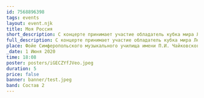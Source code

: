 ```yaml
---
id: 7568896398
tags: events
layout: event.njk
title: Моя Россия
short_description: С концерте принимает участие обладатель кубка мира Лев Лавров (баян) г. Москва
full_description: С концерте принимает участие обладатель кубка мира Лев Лавров (баян) г. Москва
place: Фойе Симферопольского музыкального училища имени П.И. Чайковского
_date: 1 Июня 2020
time: 18:08
poster: posters/iGECZYfJVeo.jpeg
duration: 5
price: false
banner: banner/test.jpeg
band: Состав 2
---
```

